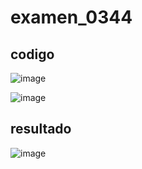 # examen_0344
## codigo
![image](https://github.com/user-attachments/assets/622f66b1-1f5f-4ff7-a3ff-59ed844bc2a5)

![image](https://github.com/user-attachments/assets/377761aa-66f9-42a1-8d9d-b45cd5112933)



## resultado 
![image](https://github.com/user-attachments/assets/65de912a-302c-4bfa-86ca-c465eb4439c0)


